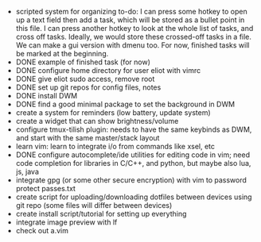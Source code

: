* scripted system for organizing to-do: I can press some hotkey to open up a text field then add a task, which will be stored as a bullet point in this file. I can press another hotkey to look at the whole list of tasks, and cross off tasks. Ideally, we would store these crossed-off tasks in a file. We can make a gui version with dmenu too. For now, finished tasks will be marked at the beginning.
* DONE example of finished task (for now)
* DONE configure home directory for user eliot with vimrc
* DONE give eliot sudo access, remove root
* DONE set up git repos for config files, notes
* DONE install DWM
* DONE find a good minimal package to set the background in DWM
* create a system for reminders (low battery, update system)
* create a widget that can show brightness/volume
* configure tmux-tilish plugin: needs to have the same keybinds as DWM, and start with the same master/stack layout
* learn vim: learn to integrate i/o from commands like xsel, etc
* DONE configure autocomplete/ide utilities for editing code in vim; need code completion for libraries in C/C++, and python, but maybe also lua, js, java
* integrate gpg (or some other secure encryption) with vim to password protect passes.txt
* create script for uploading/downloading dotfiles between devices using git repo (some files will differ between devices)
* create install script/tutorial for setting up everything
* integrate image preview with lf
* check out a.vim

